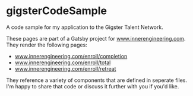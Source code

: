 # gigsterCodeSample
A code sample for my application to the Gigster Talent Network. 

These pages are part of a Gatsby project for www.innerengineering.com. They render the following pages:
- www.innerengineering.com/enroll/completion
- www.innerengineering.com/enroll/total
- www.innerengineering.com/enroll/retreat

They reference a variety of components that are defined in seperate files. I'm happy to share that code or discuss it further with you if you'd like. 


